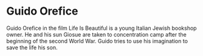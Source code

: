# Guido Orefice
Guido Orefice in the film Life Is Beautiful is a young Italian Jewish bookshop owner. He and his sun Giosue are taken to concentration camp after the beginning of the second World War. Guido tries to use his imagination to save the life his son.
